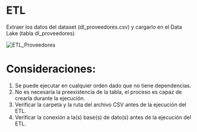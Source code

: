 # ETL  
Extraer los datos del dataset (dl_proveedores.csv) y cargarlo en el Data Lake (tabla dl_proveedores)  

![ETL_Proveedores](https://github.com/user-attachments/assets/a1a1f9a7-0efa-49ac-9ef4-a2bb5329a1fb)  

# Consideraciones:  
1. Se puede ejecutar en cualquier orden dado que no tiene dependencias.  
2. No es necesaria la preexistencia de la tabla, el proceso es capaz de crearla durante la ejecución.  
3. Verificar la carpeta y la ruta del archivo CSV antes de la ejecución del ETL.  
4. Verificar la conexión a la(s) base(s) de dato(s) antes de la ejecución del ETL.  
